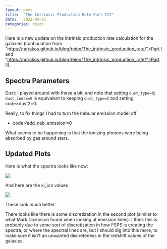 ```yaml
---
layout: post
title:  "The Intrinsic Production Rate Part III"
date:   2022-04-25
categories: reion
---
```


Here is a new update on the intrinsic production rate calculation for the galaxies
(continuation from "https://ndrakos.github.io/blog/reion/The_intrinsic_production_rate/">Part I</a> and "https://ndrakos.github.io/blog/reion/The_intrinsic_production_rate/">Part II</a>).


## Spectra Parameters

Dust: I played around with these a bit, and note that setting <code>dust_type=0</code>; <code>dust_index=0</code> is equivalent to keeping <code>dust_type=2</code> and setting code>dust2=0</code>.

Really, to fix things I had to turn the nebular emission model off
- code>‘add_neb_emission’=0</code>

What seems to be happening is that the ionizing photons were being absorbed by gas around stars.

## Updated Plots

Here is what the spectra looks like now:

<img src="{{ site.baseurl }}/assets/plots/20220425_Example_Spectra.png">

And here are the xi_ion values

<img src="{{ site.baseurl }}/assets/plots/20220425_xi_ion_scatter.png">


These look *much* better.

There looks like there is some discretization in the second plot (similar to what Mark Dickinson found when looking at emission lines). I think this is probably due to some sort of discretization in how FSPS is creating the spectra, or where the spectral lines are, but I should dig into this more, to make sure it isn't an unwanted discreteness in the redshift values of the galaxies. 
